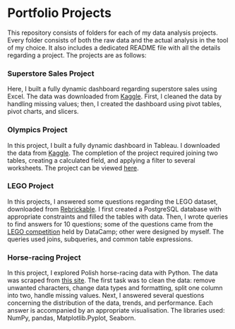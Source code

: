 # Portfolio Projects
This repository consists of folders for each of my data analysis projects. Every folder consists of both the raw data and the actual analysis in the tool of my choice. It also includes a dedicated README file with all the details regarding a project. The projects are as follows:

### Superstore Sales Project
Here, I built a fully dynamic dashboard regarding superstore sales using Excel. The data was downloaded from [Kaggle](https://www.kaggle.com/datasets/rohitsahoo/sales-forecasting?datasetId=835308&sortBy=voteCount). First, I cleaned the data by handling missing values; then, I created the dashboard using pivot tables, pivot charts, and slicers.

### Olympics Project
In this project, I built a fully dynamic dashboard in Tableau. I downloaded the data from [Kaggle](https://www.kaggle.com/datasets/heesoo37/120-years-of-olympic-history-athletes-and-results?datasetId=31029&sortBy=voteCount). The completion of the project required joining two tables, creating a calculated field, and applying a filter to several worksheets. The project can be viewed [here](https://public.tableau.com/views/OlympicsDashboard_16794879136080/Dashboard1?:language=en-US&publish=yes&:display_count=n&:origin=viz_share_link).

### LEGO Project
In this projects, I answered some questions regarding the LEGO dataset, downloaded from [Rebrickable](https://rebrickable.com/downloads/). I first created a PostgreSQL database with appropriate constraints and filled the tables with data. Then, I wrote queries to find answers for 10 questions; some of the questions came from the [LEGO competition](https://app.datacamp.com/learn/competitions/lego-sets-popularity) held by DataCamp; other were designed by myself. The queries used joins, subqueries, and common table expressions.

### Horse-racing Project
In this project, I explored Polish horse-racing data with Python. The data was scraped from [this site](https://koniewyscigowe.pl/statystyki_koni?rasa=xx&sezon=2017). The first task was to clean the data: remove unwanted characters, change data types and formatting, split one column into two, handle missing values. Next, I answered several questions concerning the distribution of the data, trends, and performance. Each answer is accompanied by an appropriate visualisation. The libraries used: NumPy, pandas, Matplotlib.Pyplot, Seaborn.
